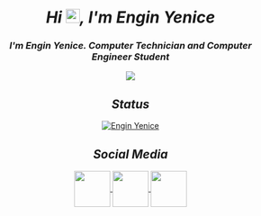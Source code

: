 <h1 align="center"><b><i>Hi <img src="https://media.giphy.com/media/hvRJCLFzcasrR4ia7z/giphy.gif" width="25px">, I'm Engin Yenice</i></b></h1>

<h3 align="center"><i> I'm Engin Yenice. Computer Technician and Computer Engineer Student </i></h3>

<p align="center">
<a align="center"  href="https://enginyenice.com/">
  <img align="center"  src="https://github-profile-trophy.vercel.app/?username=enginyenice&no-frame=true&no-bg=true&theme=monokai&column=7"> 
</a>
</p>
<h2 align="center"><i>Status</i></h2>
<p align="center">
<a href="https://enginyenice.com/">
<img align="center" src="https://github-readme-stats.vercel.app/api?username=enginyenice&show_icons=true&theme=dracula&include_all_commits=true&count_private=true" alt="Engin Yenice" />
</a>
</p>

<h2 align="center"><i>Social Media</i></h2>
<p align="center">
<a href="https://www.linkedin.com/in/engin-yenice-a78436148/">
  <img align="center" src="https://files.enginyenice.com/images/linkedin-circle.png" width="64">
</a>

<a href="https://twitter.com/yenice_engin">
  <img align="center" src="https://files.enginyenice.com/images/twitter-circle.png" width="64">
</a>

<a href="https://www.instagram.com/ngn.yenice/">
  <img align="center" src="https://files.enginyenice.com/images/instagram-circle.png" width="64">
</a>
</p>





